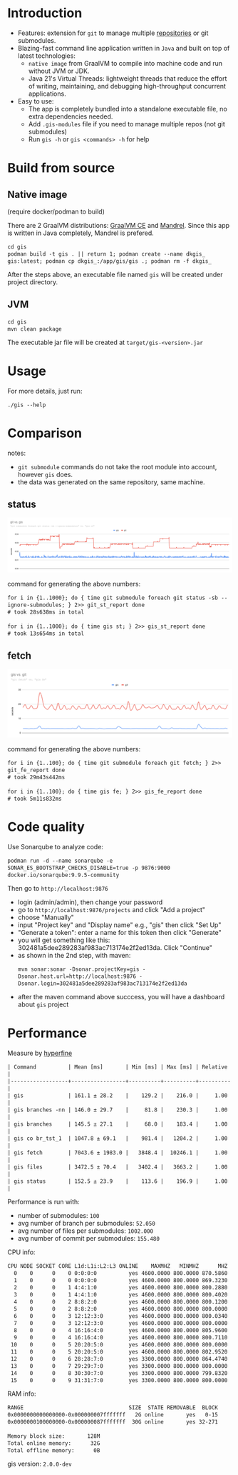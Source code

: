 # Introduction
- Features: extension for `git` to manage multiple [repositories](https://github.com/nqminhuit/gis/issues/14) or git submodules.
- Blazing-fast command line application written in `Java` and built on top of latest technologies:
    - `native image` from GraalVM to compile into machine code and run without JVM or JDK.
    - Java 21's Virtual Threads: lightweight threads that reduce the effort of writing, maintaining, and debugging high-throughput concurrent applications.
- Easy to use:
    - The app is completely bundled into a standalone executable file, no extra dependencies needed.
    - Add `.gis-modules` file if you need to manage multiple repos (not git submodules)
    - Run `gis -h` or `gis <commands> -h` for help

# Build from source

## Native image
(require docker/podman to build)

There are 2 GraalVM distributions: [GraalVM CE](https://www.graalvm.org/22.0/docs/getting-started/) and [Mandrel](https://developers.redhat.com/blog/2021/04/14/mandrel-a-specialized-distribution-of-graalvm-for-quarkus). Since this app is written in Java completely, Mandrel is prefered.

```shell script
cd gis
podman build -t gis . || return 1; podman create --name dkgis_ gis:latest; podman cp dkgis_:/app/gis/gis .; podman rm -f dkgis_
```
After the steps above, an executable file named `gis` will be created under project directory.

## JVM

```shell script
cd gis
mvn clean package
```
The executable jar file will be created at `target/gis-<version>.jar`

# Usage

For more details, just run:
```shell script
./gis --help
```

# Comparison

notes:
- `git submodule` commands do not take the root module into account, however `gis` does.
- the data was generated on the same repository, same machine.

## status

![status: git vs gis](assets/git_vs_gis.svg)

command for generating the above numbers:
```shell script
for i in {1..1000}; do { time git submodule foreach git status -sb --ignore-submodules; } 2>> git_st_report done
# took 28s638ms in total

for i in {1..1000}; do { time gis st; } 2>> gis_st_report done
# took 13s654ms in total
```

## fetch

![fetch: git vs gis](assets/fetch_git_vs_gis.svg)

command for generating the above numbers:
```shell script
for i in {1..100}; do { time git submodule foreach git fetch; } 2>> git_fe_report done
# took 29m43s442ms

for i in {1..100}; do { time gis fe; } 2>> gis_fe_report done
# took 5m11s832ms
```

# Code quality

Use Sonarqube to analyze code:
```shell script
podman run -d --name sonarqube -e SONAR_ES_BOOTSTRAP_CHECKS_DISABLE=true -p 9876:9000 docker.io/sonarqube:9.9.5-community
```

Then go to `http://localhost:9876`
- login (admin/admin), then change your password
- go to `http://localhost:9876/projects` and click "Add a project"
- choose "Manually"
- input "Project key" and "Display name" e.g., "gis" then click "Set Up"
- "Generate a token": enter a name for this token then click "Generate"
- you will get something like this: 302481a5dee289283af983ac713174e2f2ed13da. Click "Continue"
- as shown in the 2nd step, with maven:
    ```shell script
    mvn sonar:sonar -Dsonar.projectKey=gis -Dsonar.host.url=http://localhost:9876 -Dsonar.login=302481a5dee289283af983ac713174e2f2ed13da
    ```
- after the maven command above succcess, you will have a dashboard about `gis` project

# Performance

Measure by [hyperfine](https://github.com/sharkdp/hyperfine)

```
| Command          | Mean [ms]       | Min [ms] | Max [ms] | Relative |
|------------------+-----------------+----------+----------+----------|
| gis              | 161.1 ± 28.2    |    129.2 |    216.0 |     1.00 |
| gis branches -nn | 146.0 ± 29.7    |     81.8 |    230.3 |     1.00 |
| gis branches     | 145.5 ± 27.1    |     68.0 |    183.4 |     1.00 |
| gis co br_tst_1  | 1047.8 ± 69.1   |    981.4 |   1204.2 |     1.00 |
| gis fetch        | 7043.6 ± 1983.0 |   3848.4 |  10246.1 |     1.00 |
| gis files        | 3472.5 ± 70.4   |   3402.4 |   3663.2 |     1.00 |
| gis status       | 152.5 ± 23.9    |    113.6 |    196.9 |     1.00 |
```


Performance is run with:
- number of submodules: `100`
- avg number of branch per submodules: `52.050`
- avg number of files per submodules: `1002.000`
- avg number of commit per submodules: `155.480`


CPU info:
```
CPU NODE SOCKET CORE L1d:L1i:L2:L3 ONLINE    MAXMHZ   MINMHZ      MHZ
  0    0      0    0 0:0:0:0          yes 4600.0000 800.0000 870.5860
  1    0      0    0 0:0:0:0          yes 4600.0000 800.0000 869.3230
  2    0      0    1 4:4:1:0          yes 4600.0000 800.0000 800.2880
  3    0      0    1 4:4:1:0          yes 4600.0000 800.0000 800.4020
  4    0      0    2 8:8:2:0          yes 4600.0000 800.0000 800.1200
  5    0      0    2 8:8:2:0          yes 4600.0000 800.0000 800.0000
  6    0      0    3 12:12:3:0        yes 4600.0000 800.0000 800.0340
  7    0      0    3 12:12:3:0        yes 4600.0000 800.0000 800.0000
  8    0      0    4 16:16:4:0        yes 4600.0000 800.0000 805.9600
  9    0      0    4 16:16:4:0        yes 4600.0000 800.0000 800.7110
 10    0      0    5 20:20:5:0        yes 4600.0000 800.0000 800.0000
 11    0      0    5 20:20:5:0        yes 4600.0000 800.0000 802.9520
 12    0      0    6 28:28:7:0        yes 3300.0000 800.0000 864.4740
 13    0      0    7 29:29:7:0        yes 3300.0000 800.0000 800.0000
 14    0      0    8 30:30:7:0        yes 3300.0000 800.0000 799.8320
 15    0      0    9 31:31:7:0        yes 3300.0000 800.0000 800.0000
```

RAM info:
```
RANGE                                 SIZE  STATE REMOVABLE  BLOCK
0x0000000000000000-0x000000007fffffff   2G online       yes   0-15
0x0000000100000000-0x000000087fffffff  30G online       yes 32-271

Memory block size:       128M
Total online memory:      32G
Total offline memory:      0B
```


gis version: `2.0.0-dev`
